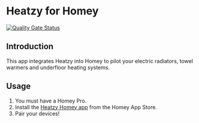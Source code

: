 # Heatzy for Homey

[![Quality Gate Status](https://sonarcloud.io/api/project_badges/measure?project=OlivierZal_com.heatzy&metric=alert_status)](https://sonarcloud.io/summary/new_code?id=OlivierZal_com.heatzy)

## Introduction

This app integrates Heatzy into Homey to pilot your electric radiators, towel warmers and underfloor heating systems.

## Usage

1.  You must have a Homey Pro.
2.  Install the [Heatzy Homey app](https://homey.app/a/com.heatzy) from the Homey App Store.
3.  Pair your devices!
